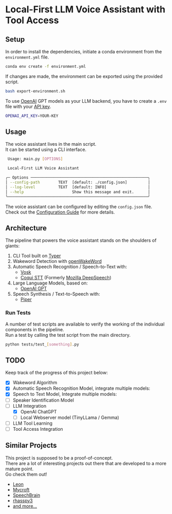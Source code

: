 # Local-First LLM Voice Assistant with Tool Access

## Setup

In order to install the dependencies, initiate a conda environment from the `environment.yml` file.

```bash
conda env create -f environment.yml
```

If changes are made, the environment can be exported using the provided script.

```bash
bash export-environment.sh
```

To use [OpenAI](https://openai.com/) GPT models as your LLM backend, you have to create a `.env` file with your [API key](https://platform.openai.com/api-keys).

```bash
OPENAI_API_KEY=YOUR-KEY
```

## Usage

The voice assistant lives in the main script.  
It can be started using a CLI interface.

```bash
 Usage: main.py [OPTIONS]

 Local-First LLM Voice Assistant

╭─ Options ───────────────────────────────────────────────────╮
│ --config-path        TEXT  [default: ./config.json]         │
│ --log-level          TEXT  [default: INFO]                  │
│ --help                     Show this message and exit.      │
╰─────────────────────────────────────────────────────────────╯
```

The voice assistant can be configured by editing the `config.json` file.  
Check out the [Configuration Guide](./Configuration.md) for more details.

## Architecture

The pipeline that powers the voice assistant stands on the shoulders of giants:

1. CLI Tool built on [Typer](https://github.com/tiangolo/typer)
2. Wakeword Detection with [openWakeWord](https://github.com/dscripka/openWakeWord)
3. Automatic Speech Recognition / Speech-to-Text with:
   - [Vosk](https://alphacephei.com/vosk/install)
   - [Coqui STT](https://github.com/coqui-ai/STT) (Formerly [Mozilla DeepSpeech](https://github.com/mozilla/DeepSpeech))
4. Large Language Models, based on:
   - [OpenAI GPT](https://openai.com/gpt-4)
5. Speech Synthesis / Text-to-Speech with:
   - [Piper](https://github.com/rhasspy/piper)

### Run Tests

A number of test scripts are available to verify the working of the individual components in the pipeline.  
Run a test by calling the test script from the main directory.

```bash
python tests/test_[something].py
```

## TODO

Keep track of the progress of this project below:

- [x] Wakeword Algorithm
- [x] Automatic Speech Recognition Model, integrate multiple models:
- [x] Speech to Text Model, Integrate multiple models:
- [ ] Speaker Identification Model
- [ ] LLM Integration
  - [x] OpenAI ChatGPT
  - [ ] Local Webserver model (TinyLLama / Gemma)
- [ ] LLM Tool Learning
- [ ] Tool Access Integration

## Similar Projects

This project is supposed to be a proof-of-concept.  
There are a lot of interesting projects out there that are developed to a more mature point.  
Go check them out!

- [Leon](https://github.com/leon-ai/leon)
- [Mycroft](https://github.com/MycroftAI/mycroft-core)
- [SpeechBrain](https://github.com/speechbrain/speechbrain)
- [rhasspy3](https://github.com/rhasspy/rhasspy3/)
- [and more...](https://github.com/topics/voice-assistants)
